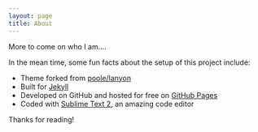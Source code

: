 ```yaml
---
layout: page
title: About
---
```

More to come on who I am....

In the mean time, some fun facts about the setup of this project include:

* Theme forked from [poole/lanyon](https://github.com/poole/lanyon)
* Built for [Jekyll](http://jekyllrb.com)
* Developed on GitHub and hosted for free on [GitHub Pages](https://pages.github.com)
* Coded with [Sublime Text 2](http://sublimetext.com), an amazing code editor

Thanks for reading!

